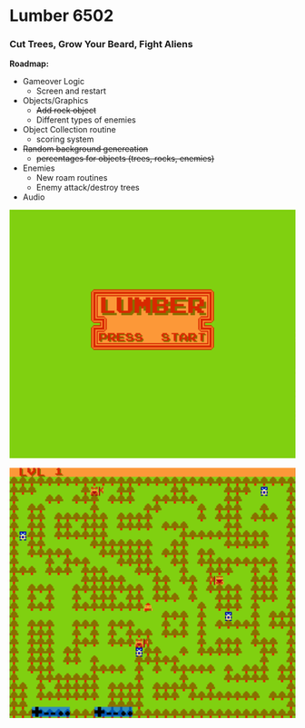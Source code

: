 # Lumber 6502
### Cut Trees, Grow Your Beard, Fight Aliens

**Roadmap:**
- Gameover Logic
  - Screen and restart
- Objects/Graphics
  - ~~Add rock object~~
  - Different types of enemies
- Object Collection routine
  - scoring system
- ~~Random background genereation~~
  - ~~percentages for objects (trees, rocks, enemies)~~
- Enemies
  - New roam routines
  - Enemy attack/destroy trees
- Audio

![](Lumber/titlescreen.png)

![](Lumber/gameplay1.png)
